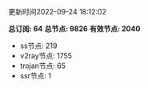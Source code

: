 更新时间2022-09-24 18:12:02

**总订阅: 64**
**总节点: 9826**
**有效节点: 2040**
- ss节点: 219
- v2ray节点: 1755
- trojan节点: 65
- ssr节点: 1
